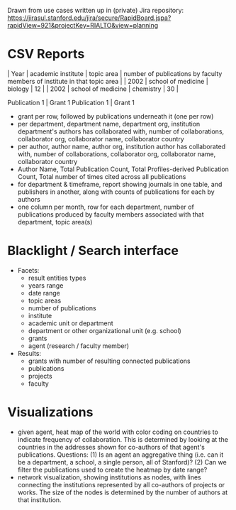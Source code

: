 Drawn from use cases written up in (private) Jira repository: https://jirasul.stanford.edu/jira/secure/RapidBoard.jspa?rapidView=921&projectKey=RIALTO&view=planning

# CSV Reports

| Year | academic institute | topic area | number of publications by faculty members of institute in that topic area | 
| 2002 | school of medicine | biology    | 12 |
| 2002 | school of medicine | chemistry  | 30 |

Publication 1 | Grant 1 
Publication 1 | Grant 1 

  - grant per row, followed by publications underneath it (one per row)
  - per department, department name, department org, institution department's authors has collaborated with, number of collaborations, collaborator org, collaborator name, collaborator country
  - per author, author name, author org, institution author has collaborated with, number of collaborations, collaborator org, collaborator name, collaborator country
  - Author Name, Total Publication Count, Total Profiles-derived Publication Count, Total number of times cited across all publications
  - for department & timeframe, report showing journals in one table, and publishers in another, along with counts of publications for each by authors
  - one column per month, row for each department, number of publications produced by faculty members associated with that department, topic area(s)

# Blacklight / Search interface
- Facets:
  - result entities types
  - years range
  - date range
  - topic areas
  - number of publications
  - institute
  - academic unit or department
  - department or other organizational unit (e.g. school)
  - grants
  - agent (research / faculty member)
- Results:
  - grants with number of resulting connected publications
  - publications
  - projects
  - faculty

# Visualizations
  - given agent, heat map of the world with color coding on countries to indicate frequency of collaboration.  This is determined by looking at the countries in the addresses shown for co-authors of that agent's publications.  Questions: (1) Is an agent an aggregative thing (i.e. can it be a department, a school, a single person, all of Stanford)?  (2) Can we filter the publications used to create the heatmap by date range?
  - network visualization, showing institutions as nodes, with lines connecting the institutions represented by all co-authors of projects or works. The size of the nodes is determined by the number of authors at that institution. 
